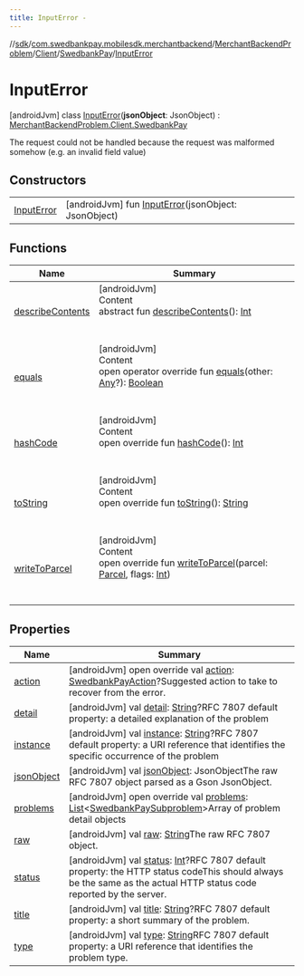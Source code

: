 ```yaml
---
title: InputError -
---
```

//[sdk](../../../../../../index)/[com.swedbankpay.mobilesdk.merchantbackend](../../../../index)/[MerchantBackendProblem](../../../index)/[Client](../../index)/[SwedbankPay](../index)/[InputError](index)



# InputError  
 [androidJvm] class [InputError](index)(**jsonObject**: JsonObject) : [MerchantBackendProblem.Client.SwedbankPay](../index)

The request could not be handled because the request was malformed somehow (e.g. an invalid field value)

   


## Constructors  
  
| | |
|---|---|
| <a name="com.swedbankpay.mobilesdk.merchantbackend/MerchantBackendProblem.Client.SwedbankPay.InputError/InputError/#com.google.gson.JsonObject/PointingToDeclaration/"></a>[InputError](-input-error)| <a name="com.swedbankpay.mobilesdk.merchantbackend/MerchantBackendProblem.Client.SwedbankPay.InputError/InputError/#com.google.gson.JsonObject/PointingToDeclaration/"></a> [androidJvm] fun [InputError](-input-error)(jsonObject: JsonObject)   <br>|


## Functions  
  
|  Name |  Summary | 
|---|---|
| <a name="android.os/Parcelable/describeContents/#/PointingToDeclaration/"></a>[describeContents](../../../-server/-unknown/index.md#-1578325224%2FFunctions%2F-1404661416)| <a name="android.os/Parcelable/describeContents/#/PointingToDeclaration/"></a>[androidJvm]  <br>Content  <br>abstract fun [describeContents](../../../-server/-unknown/index.md#-1578325224%2FFunctions%2F-1404661416)(): [Int](https://kotlinlang.org/api/latest/jvm/stdlib/kotlin/-int/index.html)  <br><br><br>|
| <a name="com.swedbankpay.mobilesdk/Problem/equals/#kotlin.Any?/PointingToDeclaration/"></a>[equals](../../../../../com.swedbankpay.mobilesdk/-problem/equals)| <a name="com.swedbankpay.mobilesdk/Problem/equals/#kotlin.Any?/PointingToDeclaration/"></a>[androidJvm]  <br>Content  <br>open operator override fun [equals](../../../../../com.swedbankpay.mobilesdk/-problem/equals)(other: [Any](https://kotlinlang.org/api/latest/jvm/stdlib/kotlin/-any/index.html)?): [Boolean](https://kotlinlang.org/api/latest/jvm/stdlib/kotlin/-boolean/index.html)  <br><br><br>|
| <a name="com.swedbankpay.mobilesdk/Problem/hashCode/#/PointingToDeclaration/"></a>[hashCode](../../../../../com.swedbankpay.mobilesdk/-problem/hash-code)| <a name="com.swedbankpay.mobilesdk/Problem/hashCode/#/PointingToDeclaration/"></a>[androidJvm]  <br>Content  <br>open override fun [hashCode](../../../../../com.swedbankpay.mobilesdk/-problem/hash-code)(): [Int](https://kotlinlang.org/api/latest/jvm/stdlib/kotlin/-int/index.html)  <br><br><br>|
| <a name="com.swedbankpay.mobilesdk/Problem/toString/#/PointingToDeclaration/"></a>[toString](../../../../../com.swedbankpay.mobilesdk/-problem/to-string)| <a name="com.swedbankpay.mobilesdk/Problem/toString/#/PointingToDeclaration/"></a>[androidJvm]  <br>Content  <br>open override fun [toString](../../../../../com.swedbankpay.mobilesdk/-problem/to-string)(): [String](https://kotlinlang.org/api/latest/jvm/stdlib/kotlin/-string/index.html)  <br><br><br>|
| <a name="com.swedbankpay.mobilesdk.merchantbackend/MerchantBackendProblem/writeToParcel/#android.os.Parcel#kotlin.Int/PointingToDeclaration/"></a>[writeToParcel](../../../write-to-parcel)| <a name="com.swedbankpay.mobilesdk.merchantbackend/MerchantBackendProblem/writeToParcel/#android.os.Parcel#kotlin.Int/PointingToDeclaration/"></a>[androidJvm]  <br>Content  <br>open override fun [writeToParcel](../../../write-to-parcel)(parcel: [Parcel](https://developer.android.com/reference/kotlin/android/os/Parcel.html), flags: [Int](https://kotlinlang.org/api/latest/jvm/stdlib/kotlin/-int/index.html))  <br><br><br>|


## Properties  
  
|  Name |  Summary | 
|---|---|
| <a name="com.swedbankpay.mobilesdk.merchantbackend/MerchantBackendProblem.Client.SwedbankPay.InputError/action/#/PointingToDeclaration/"></a>[action](index.md#320362094%2FProperties%2F-1404661416)| <a name="com.swedbankpay.mobilesdk.merchantbackend/MerchantBackendProblem.Client.SwedbankPay.InputError/action/#/PointingToDeclaration/"></a> [androidJvm] open override val [action](index.md#320362094%2FProperties%2F-1404661416): [SwedbankPayAction](../../../../index.md#853214653%2FClasslikes%2F-1404661416)?Suggested action to take to recover from the error.   <br>|
| <a name="com.swedbankpay.mobilesdk.merchantbackend/MerchantBackendProblem.Client.SwedbankPay.InputError/detail/#/PointingToDeclaration/"></a>[detail](index.md#1896530099%2FProperties%2F-1404661416)| <a name="com.swedbankpay.mobilesdk.merchantbackend/MerchantBackendProblem.Client.SwedbankPay.InputError/detail/#/PointingToDeclaration/"></a> [androidJvm] val [detail](index.md#1896530099%2FProperties%2F-1404661416): [String](https://kotlinlang.org/api/latest/jvm/stdlib/kotlin/-string/index.html)?RFC 7807 default property: a detailed explanation of the problem   <br>|
| <a name="com.swedbankpay.mobilesdk.merchantbackend/MerchantBackendProblem.Client.SwedbankPay.InputError/instance/#/PointingToDeclaration/"></a>[instance](index.md#599943983%2FProperties%2F-1404661416)| <a name="com.swedbankpay.mobilesdk.merchantbackend/MerchantBackendProblem.Client.SwedbankPay.InputError/instance/#/PointingToDeclaration/"></a> [androidJvm] val [instance](index.md#599943983%2FProperties%2F-1404661416): [String](https://kotlinlang.org/api/latest/jvm/stdlib/kotlin/-string/index.html)?RFC 7807 default property: a URI reference that identifies the specific occurrence of the problem   <br>|
| <a name="com.swedbankpay.mobilesdk.merchantbackend/MerchantBackendProblem.Client.SwedbankPay.InputError/jsonObject/#/PointingToDeclaration/"></a>[jsonObject](index.md#1706147837%2FProperties%2F-1404661416)| <a name="com.swedbankpay.mobilesdk.merchantbackend/MerchantBackendProblem.Client.SwedbankPay.InputError/jsonObject/#/PointingToDeclaration/"></a> [androidJvm] val [jsonObject](index.md#1706147837%2FProperties%2F-1404661416): JsonObjectThe raw RFC 7807 object parsed as a Gson JsonObject.   <br>|
| <a name="com.swedbankpay.mobilesdk.merchantbackend/MerchantBackendProblem.Client.SwedbankPay.InputError/problems/#/PointingToDeclaration/"></a>[problems](index.md#-70967568%2FProperties%2F-1404661416)| <a name="com.swedbankpay.mobilesdk.merchantbackend/MerchantBackendProblem.Client.SwedbankPay.InputError/problems/#/PointingToDeclaration/"></a> [androidJvm] open override val [problems](index.md#-70967568%2FProperties%2F-1404661416): [List](https://kotlinlang.org/api/latest/jvm/stdlib/kotlin.collections/-list/index.html)<[SwedbankPaySubproblem](../../../../-swedbank-pay-subproblem/index)>Array of problem detail objects   <br>|
| <a name="com.swedbankpay.mobilesdk.merchantbackend/MerchantBackendProblem.Client.SwedbankPay.InputError/raw/#/PointingToDeclaration/"></a>[raw](index.md#1294813646%2FProperties%2F-1404661416)| <a name="com.swedbankpay.mobilesdk.merchantbackend/MerchantBackendProblem.Client.SwedbankPay.InputError/raw/#/PointingToDeclaration/"></a> [androidJvm] val [raw](index.md#1294813646%2FProperties%2F-1404661416): [String](https://kotlinlang.org/api/latest/jvm/stdlib/kotlin/-string/index.html)The raw RFC 7807 object.   <br>|
| <a name="com.swedbankpay.mobilesdk.merchantbackend/MerchantBackendProblem.Client.SwedbankPay.InputError/status/#/PointingToDeclaration/"></a>[status](index.md#1075851314%2FProperties%2F-1404661416)| <a name="com.swedbankpay.mobilesdk.merchantbackend/MerchantBackendProblem.Client.SwedbankPay.InputError/status/#/PointingToDeclaration/"></a> [androidJvm] val [status](index.md#1075851314%2FProperties%2F-1404661416): [Int](https://kotlinlang.org/api/latest/jvm/stdlib/kotlin/-int/index.html)?RFC 7807 default property: the HTTP status codeThis should always be the same as the actual HTTP status code reported by the server.   <br>|
| <a name="com.swedbankpay.mobilesdk.merchantbackend/MerchantBackendProblem.Client.SwedbankPay.InputError/title/#/PointingToDeclaration/"></a>[title](index.md#816991070%2FProperties%2F-1404661416)| <a name="com.swedbankpay.mobilesdk.merchantbackend/MerchantBackendProblem.Client.SwedbankPay.InputError/title/#/PointingToDeclaration/"></a> [androidJvm] val [title](index.md#816991070%2FProperties%2F-1404661416): [String](https://kotlinlang.org/api/latest/jvm/stdlib/kotlin/-string/index.html)?RFC 7807 default property: a short summary of the problem.   <br>|
| <a name="com.swedbankpay.mobilesdk.merchantbackend/MerchantBackendProblem.Client.SwedbankPay.InputError/type/#/PointingToDeclaration/"></a>[type](index.md#-252342358%2FProperties%2F-1404661416)| <a name="com.swedbankpay.mobilesdk.merchantbackend/MerchantBackendProblem.Client.SwedbankPay.InputError/type/#/PointingToDeclaration/"></a> [androidJvm] val [type](index.md#-252342358%2FProperties%2F-1404661416): [String](https://kotlinlang.org/api/latest/jvm/stdlib/kotlin/-string/index.html)RFC 7807 default property: a URI reference that identifies the problem type.   <br>|

